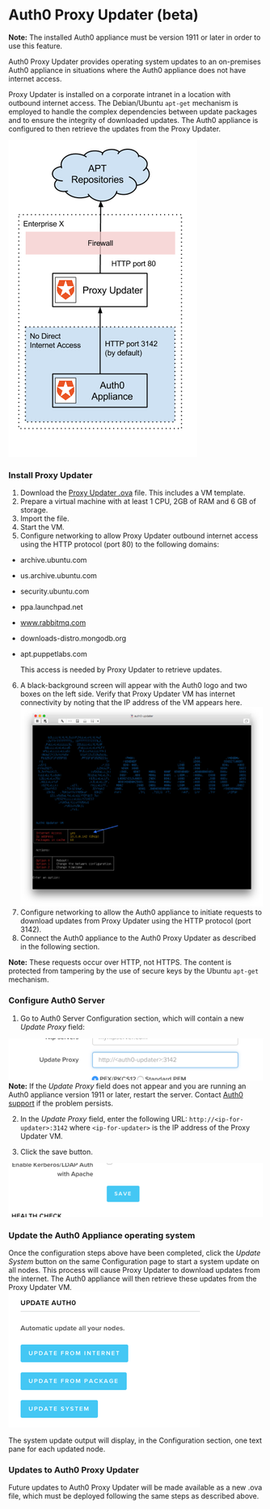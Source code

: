 # Auth0 Proxy Updater (beta)

__Note:__ The installed Auth0 appliance must be version 1911 or later in order to use this feature.

Auth0 Proxy Updater provides operating system updates to an on-premises Auth0 appliance in situations where the Auth0 appliance does not have internet access.

Proxy Updater is installed on a corporate intranet in a location with outbound internet access. The Debian/Ubuntu `apt-get` mechanism is employed to handle the complex dependencies between update packages and to ensure the integrity of downloaded updates. The Auth0 appliance is configured to then retrieve the updates from the Proxy Updater.

![Auth0 Proxy Updater](/media/articles/appliance/proxy-updater/auth0-proxy-updater.png)


### Install Proxy Updater

1. Download the [Proxy Updater .ova](https://assets.auth0.com/installers/auth0-updater.ova) file. This includes a VM template.
2. Prepare a virtual machine with at least 1 CPU, 2GB of RAM and 6 GB of storage.
3. Import the file. 
4. Start the VM.
5. Configure networking to allow Proxy Updater outbound internet access using the HTTP protocol (port 80) to the following domains:

 * archive.ubuntu.com
 * us.archive.ubuntu.com
 * security.ubuntu.com
 * ppa.launchpad.net
 * www.rabbitmq.com
 * downloads-distro.mongodb.org
 * apt.puppetlabs.com
   
   This access is needed by Proxy Updater to retrieve updates.

6. A black-background screen will appear with the Auth0 logo and two boxes on the left side. Verify that Proxy Updater VM has internet connectivity by noting that the IP address of the VM appears here.
  ![Auth0 Proxy Updater VM](/media/articles/appliance/proxy-updater/auth0-proxy-updater-vm.png)
7. Configure networking to allow the Auth0 appliance to initiate requests to download updates from Proxy Updater using the HTTP protocol (port 3142).
8. Connect the Auth0 appliance to the Auth0 Proxy Updater as described in the following section.

__Note:__ These requests occur over HTTP, not HTTPS. The content is protected from tampering by the use of secure keys by the Ubuntu `apt-get` mechanism.

### Configure Auth0 Server

1. Go to Auth0 Server Configuration section, which will contain a new _Update Proxy_ field:
  
  ![Update Proxy field](/media/articles/appliance/proxy-updater/auth0-proxy-updater-update-proxy-field.png)
  __Note:__ If the _Update Proxy_ field does not appear and you are running an Auth0 appliance version 1911 or later, restart the server. Contact [Auth0 support](https://auth0.com/support) if the problem persists.
  
2. In the _Update Proxy_ field, enter the following URL: `http://<ip-for-updater>:3142` where `<ip-for-updater>` is the IP address of the Proxy Updater VM.

3. Click the save button.
  
  ![Save button](/media/articles/appliance/proxy-updater/auth0-proxy-updater-save-button.png)
  
### Update the Auth0 Appliance operating system
Once the configuration steps above have been completed, click the *Update System* button on the same Configuration page to start a system update on all nodes. This process will cause Proxy Updater to download updates from the internet. The Auth0 appliance will then retrieve these updates from the Proxy Updater VM.
  ![Update System button](/media/articles/appliance/proxy-updater/auth0-proxy-updater-update-system-button.png)

The system update output will display, in the Configuration section, one text pane for each updated node.

### Updates to Auth0 Proxy Updater
Future updates to Auth0 Proxy Updater will be made available as a new .ova file, which must be deployed following the same steps as described above.

